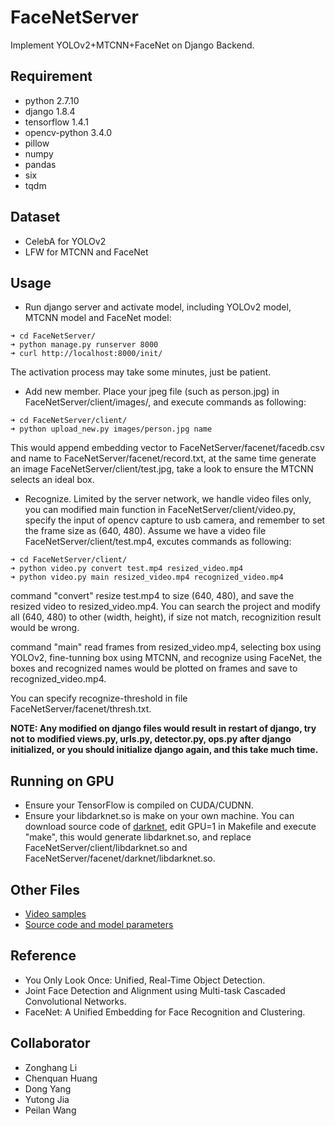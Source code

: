 # FaceNetServer
Implement YOLOv2+MTCNN+FaceNet on Django Backend.

## Requirement

* python 2.7.10
* django 1.8.4
* tensorflow 1.4.1
* opencv-python 3.4.0
* pillow
* numpy
* pandas
* six
* tqdm

## Dataset

* CelebA for YOLOv2
* LFW for MTCNN and FaceNet

## Usage

* Run django server and activate model, including YOLOv2 model, MTCNN model and FaceNet model:

```
➜ cd FaceNetServer/
➜ python manage.py runserver 8000
➜ curl http://localhost:8000/init/
```

The activation process may take some minutes, just be patient.

* Add new member. Place your jpeg file (such as person.jpg) in FaceNetServer/client/images/, and execute commands as following:

```
➜ cd FaceNetServer/client/
➜ python upload_new.py images/person.jpg name
```

This would append embedding vector to FaceNetServer/facenet/facedb.csv and name to FaceNetServer/facenet/record.txt, at the same time generate an image FaceNetServer/client/test.jpg, take a look to ensure the MTCNN selects an ideal box.

* Recognize. Limited by the server network, we handle video files only, you can modified main function in FaceNetServer/client/video.py, specify the input of opencv capture to usb camera, and remember to set the frame size as (640, 480). Assume we have a video file FaceNetServer/client/test.mp4, excutes commands as following:

```
➜ cd FaceNetServer/client/
➜ python video.py convert test.mp4 resized_video.mp4
➜ python video.py main resized_video.mp4 recognized_video.mp4
```

command "convert" resize test.mp4 to size (640, 480), and save the resized video to resized_video.mp4. You can search the project and modify all (640, 480) to other (width, height), if size not match, recognizition result would be wrong.

command "main" read frames from resized\_video.mp4, selecting box using YOLOv2, fine-tunning box using MTCNN, and recognize using FaceNet, the boxes and recognized names would be plotted on frames and save to recognized\_video.mp4.

You can specify recognize-threshold in file FaceNetServer/facenet/thresh.txt.

**NOTE: Any modified on django files would result in restart of django, try not to modified views.py, urls.py, detector.py, ops.py after django initialized, or you should initialize django again, and this take much time.**

## Running on GPU

* Ensure your TensorFlow is compiled on CUDA/CUDNN.
* Ensure your libdarknet.so is make on your own machine. You can download source code of [darknet](https://github.com/pjreddie/darknet), edit GPU=1 in Makefile and execute "make", this would generate libdarknet.so, and replace FaceNetServer/client/libdarknet.so and FaceNetServer/facenet/darknet/libdarknet.so.

## Other Files

* [Video samples](https://pan.baidu.com/s/15LfRbmbdTXvLjD7aCBwQ9A)
* [Source code and model parameters](https://pan.baidu.com/s/1m-0WMAtVCTmlLDrnKiXMrQ)

## Reference

* You Only Look Once: Unified, Real-Time Object Detection.
* Joint Face Detection and Alignment using Multi-task Cascaded Convolutional Networks.
* FaceNet: A Unified Embedding for Face Recognition and Clustering.

## Collaborator

* Zonghang Li
* Chenquan Huang
* Dong Yang
* Yutong Jia
* Peilan Wang
